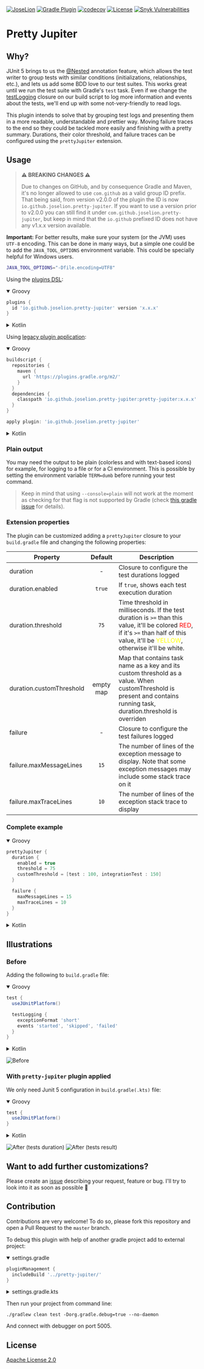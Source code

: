 [![JoseLion](https://circleci.com/gh/JoseLion/pretty-jupiter.svg?style=shield)](https://app.circleci.com/pipelines/github/JoseLion/pretty-jupiter)
[![Gradle Plugin](https://img.shields.io/gradle-plugin-portal/v/io.github.joselion.pretty-jupiter)](https://plugins.gradle.org/plugin/io.github.joselion.pretty-jupiter)
[![codecov](https://codecov.io/gh/JoseLion/pretty-jupiter/branch/master/graph/badge.svg?token=ZSrnHog6tO)](https://codecov.io/gh/JoseLion/pretty-jupiter)
[![License](https://img.shields.io/github/license/JoseLion/pretty-jupiter)](./LICENSE)
[![Snyk Vulnerabilities](https://img.shields.io/snyk/vulnerabilities/github/JoseLion/pretty-jupiter)](https://snyk.io/)

# Pretty Jupiter

## Why?

JUnit 5 brings to us the [@Nested](https://junit.org/junit5/docs/current/user-guide/#writing-tests-nested) annotation feature, which allows the test writer to group tests with similar conditions (initializations, relationships, etc.), and lets us add some BDD love to our test suites. This works great until we run the test suite with Gradle's `test` task. Even if we change the [testLogging](https://docs.gradle.org/current/dsl/org.gradle.api.tasks.testing.logging.TestLoggingContainer.html) closure on our build script to log more information and events about the tests, we'll end up with some not-very-friendly to read logs.

This plugin intends to solve that by grouping test logs and presenting them in a more readable, understandable and prettier way. Moving failure traces to the end so they could be tackled more easily and finishing with a pretty summary. Durations, their color threshold, and failure traces can be configured using the `prettyJupiter` extension.

## Usage

> **⚠️ BREAKING CHANGES ⚠️**
>
> Due to changes on GitHub, and by consequence Gradle and Maven, it's no longer allowed to use `com.github` as a valid group ID prefix. That being said, from version v2.0.0 of the plugin the ID is now `io.github.joselion.pretty-jupiter`. If you want to use a version prior to v2.0.0 you can still find it under `com.github.joselion.pretty-jupiter`, but keep in mind that the `io.github` prefixed ID does not have any v1.x.x version available.

**Important:** For better results, make sure your system (or the JVM) uses `UTF-8` encoding. This can be done in many ways, but a simple one could be to add the `JAVA_TOOL_OPTIONS` environment variable. This could be specially helpful for Windows users.
```sh
JAVA_TOOL_OPTIONS="-Dfile.encoding=UTF8"
```

Using the [plugins DSL](https://docs.gradle.org/current/userguide/plugins.html#sec:plugins_block):
<details open>
<summary>Groovy</summary>

```groovy
plugins {
  id 'io.github.joselion.pretty-jupiter' version 'x.x.x'
}
```
</details>

<details>
<summary>Kotlin</summary>

```kotlin
plugins {
  id("io.github.joselion.pretty-jupiter") version "x.x.x"
}
```
</details>

Using [legacy plugin application](https://docs.gradle.org/current/userguide/plugins.html#sec:old_plugin_application):
<details open>
<summary>Groovy</summary>

```groovy
buildscript {
  repositories {
    maven {
      url 'https://plugins.gradle.org/m2/'
    }
  }
  dependencies {
    classpath 'io.github.joselion.pretty-jupiter:pretty-jupiter:x.x.x'
  }
}

apply plugin: 'io.github.joselion.pretty-jupiter'
```
</details>

<details>
<summary>Kotlin</summary>

```kotlin
buildscript {
  repositories {
    url = uri("https://plugins.gradle.org/m2/")
  }
  dependencies {
    classpath("gradle.plugin.io.github.joselion.pretty-jupiter:pretty-jupiter:x.x.x")
  }
}

apply(plugin = "io.github.joselion.pretty-jupiter")
```
</details>

### Plain output

You may need the output to be plain (colorless and with text-based icons) for example, for logging to a file or for a CI environment. This is possible by setting the environment variable `TERM=dumb` before running your test command.

> Keep in mind that using `--console=plain` will not work at the moment as checking for that flag is not supported by Gradle (check [this gradle issue](https://github.com/gradle/gradle/issues/11133) for details).

### Extension properties

The plugin can be customized adding a `prettyJupiter` closure to your `build.gradle` file and changing the following properties:

| Property                      | Default        | Description |
| ------------------------------|:--------------:| ----------- |
| duration                      | -              | Closure to configure the test durations logged |
| duration.enabled              | `true`         | If `true`, shows each test execution duration |
| duration.threshold            | `75`           | Time threshold in milliseconds. If the test duration is `>=` than this value, it'll be colored <span style="color:red">RED</span>, if it's `>=` than half of this value, it'll be <span style="color:yellow">YELLOW</span>, otherwise it'll be white. |
| duration.customThreshold      | empty map      | Map that contains task name as a key and its custom threshold as a value. When customThreshold is present and contains running task, duration.threshold is overriden|
| failure                       | -              | Closure to configure the test failures logged |
| failure.maxMessageLines       | `15`           | The number of lines of the exception message to display. Note that some exception messages may include some stack trace on it |
| failure.maxTraceLines         | `10`           | The number of lines of the exception stack trace to display |

### Complete example

<details open>
<summary>Groovy</summary>

```groovy
prettyJupiter {
  duration {
    enabled = true
    threshold = 75
    customThreshold = [test : 100, integrationTest : 150]  
  }

  failure {
    maxMessageLines = 15
    maxTraceLines = 10
  }
}
```

</details>

<details>
<summary>Kotlin</summary>

```kotlin
prettyJupiter {
  duration {
    enabled.set(true)
    threshold.set(75)
    customThreshold.put("test", 100)
    customThreshold.put("integrationTest", 10000)
  }

  failure {
    maxMessageLines.set(15)
    maxTraceLines.set(10)
  }
}
```
</details>

## Illustrations

### Before

Adding the following to `build.gradle` file:

<details open>
<summary>Groovy</summary>

```groovy
test {
  useJUnitPlatform()

  testLogging {
    exceptionFormat 'short'
    events 'started', 'skipped', 'failed'
  }
}
```
</details>

<details>
<summary>Kotlin</summary>

```kotlin
import org.gradle.api.tasks.testing.logging.TestExceptionFormat.SHORT
import org.gradle.api.tasks.testing.logging.TestLogEvent.FAILED
import org.gradle.api.tasks.testing.logging.TestLogEvent.SKIPPED
import org.gradle.api.tasks.testing.logging.TestLogEvent.STARTED

tasks {
  test {
    useJUnitPlatform()
    testLogging {
      exceptionFormat = SHORT
      events = setOf(STARTED, SKIPPED, FAILED)
    }
  }
}
```
</details>

![Before](assets/before.png)

### With `pretty-jupiter` plugin applied

We only need Junit 5 configuration in `build.gradle(.kts)` file:

<details open>
<summary>Groovy</summary>

```groovy
test {
  useJUnitPlatform()
}
```
</details>

<details>
<summary>Kotlin</summary>

```kotlin
tasks {
  test {
    useJUnitPlatform()
  }
}
```
</details>

![After (tests duration)](assets/after-durations.png)
![After (tests result)](assets/after-result.png)

## Want to add further customizations?

Please create an [issue](https://github.com/JoseLion/pretty-jupiter/issues/new) describing your request, feature or bug. I'll try to look into it as soon as possible 🙂

## Contribution

Contributions are very welcome! To do so, please fork this repository and open a Pull Request to the `master` branch.

To debug this plugin with help of another gradle project add to external project:

<details open>
<summary>settings.gradle</summary>

```groovy
pluginManagement {
  includeBuild '../pretty-jupiter/'
}
```
</details>

<details>
<summary>settings.gradle.kts</summary>

```kotlin
pluginManagement {
  includeBuild("../pretty-jupiter/")
}

```
</details>

Then run your project from command line:
```shell
./gradlew clean test -Dorg.gradle.debug=true --no-daemon
```
And connect with debugger on port 5005.

## License

[Apache License 2.0](LICENSE)
